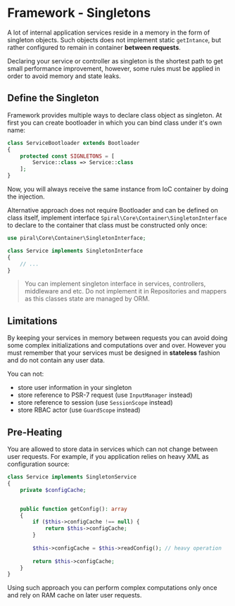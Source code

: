 # Framework - Singletons
A lot of internal application services reside  in a memory in the form of singleton objects. Such objects does not
implement static `getIntance`, but rather configured to remain in container **between requests**.

Declaring your service or controller as singleton is the shortest path to get small performance improvement, however,
some rules must be applied in order to avoid memory and state leaks.

## Define the Singleton
Framework provides multiple ways to declare class object as singleton. At first you can create bootloader in which
you can bind class under it's own name:

```php
class ServiceBootloader extends Bootloader
{
    protected const SIGNLETONS = [
        Service::class => Service::class
    ];
}
```

Now, you will always receive the same instance from IoC container by doing the injection.

Alternative approach does not require Bootloader and can be defined on class itself, implement interface `Spiral\Core\Container\SingletonInterface`
to declare to the container that class must be constructed only once:

```php
use piral\Core\Container\SingletonInterface;

class Service implements SingletonInterface
{
    // ...
}
``` 

> You can implement singleton interface in services, controllers, middleware and etc. Do not implement it in Repositories
and mappers as this classes state are managed by ORM.

## Limitations
By keeping your services in memory between requests you can avoid doing some complex initializations and computations
over and over. However you must remember that your services must be designed in **stateless** fashion and do not contain
any user data.

You can not:
- store user information in your singleton
- store reference to PSR-7 request (use `InputManager` instead)
- store reference to session (use `SessionScope` instead)
- store RBAC actor (use `GuardScope` instead) 

## Pre-Heating
You are allowed to store data in services which can not change between user requests. For example, if you application
relies on heavy XML as configuration source:


```php
class Service implements SingletonService 
{
    private $configCache;


    public function getConfig(): array
    {
        if ($this->configCache !== null) {
            return $this->configCache;
        }
    
        $this->configCache = $this->readConfig(); // heavy operation
    
        return $this->configCache;
    }
}   
```

Using such approach you can perform complex computations only once and rely on RAM cache on later user requests.

